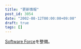 ```yaml
---
title: "更新情報"
post_id: 3054
date: "2002-08-12T00:00:00+09:00"
draft: true
tags: []
---
```



[Software Force](https://danmaq.com/category/products/apps)を整備。
